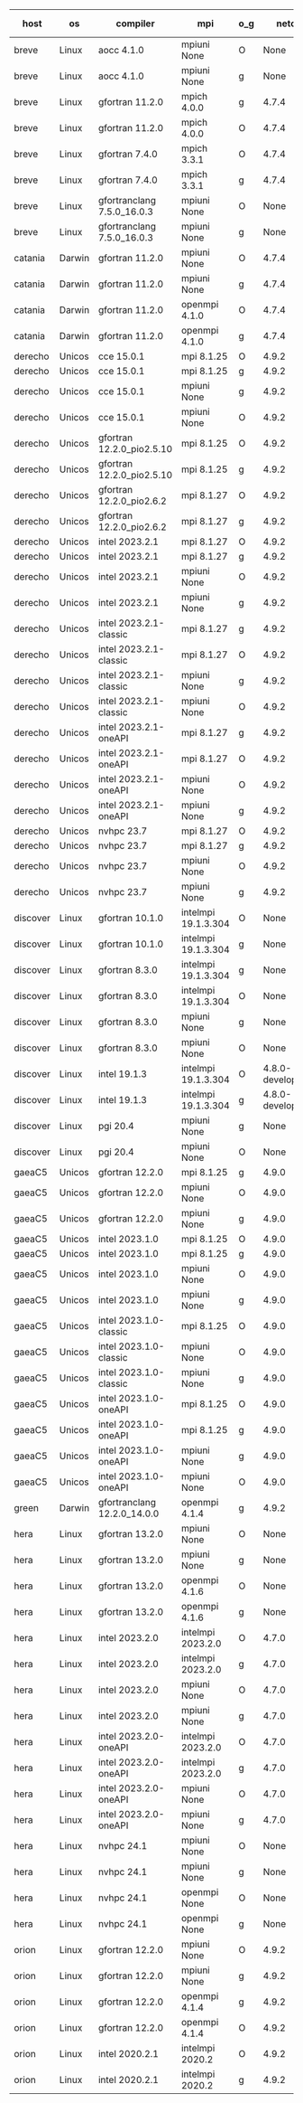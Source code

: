 

| host     | os       | compiler                              | mpi                      | o_g        | netcdf        | build       | u_pass          | u_fail          | s_pass            | s_fail            | e_pass             | e_fail             | nuopc_pass       | nuopc_fail       | artifacts link          |
|----------|----------|---------------------------------------|--------------------------|------------|---------------|-------------|-----------------|-----------------|-------------------|-------------------|--------------------|--------------------|------------------|------------------|-------------------------|
| breve | Linux | aocc 4.1.0 | mpiuni None  | O | None  | PASS | 12502 | 26 | 8 | 0 | 44 | 0 | None | None | <a href="https://github.com/esmf-org/esmf-test-artifacts/tree/e72912560bf55e1197e5cb4015596673aff7fb34/develop/aocc/4.1.0/O/mpiuni/None" target="_blank">e729125</a> | 
| breve | Linux | aocc 4.1.0 | mpiuni None  | g | None  | PASS | 12502 | 26 | 8 | 0 | 44 | 0 | None | None | <a href="https://github.com/esmf-org/esmf-test-artifacts/tree/e02beef5092bf19d3003e411c8ffce32cb0c92ad/develop/aocc/4.1.0/g/mpiuni/None" target="_blank">e02beef</a> | 
| breve | Linux | gfortran 11.2.0 | mpich 4.0.0  | g | 4.7.4  | PASS | 14198 | 0 | 50 | 0 | 81 | 0 | 56 | 0 | <a href="https://github.com/esmf-org/esmf-test-artifacts/tree/2c1cc0ae9d585215ca64d95c5e96bfe0b05c3240/develop/gfortran/11.2.0/g/mpich/4.0.0" target="_blank">2c1cc0a</a> | 
| breve | Linux | gfortran 11.2.0 | mpich 4.0.0  | O | 4.7.4  | PASS | 14198 | 0 | 50 | 0 | 81 | 0 | 56 | 0 | <a href="https://github.com/esmf-org/esmf-test-artifacts/tree/4fbe40fde976b6ae6c1e0894a1d5d42f57929624/develop/gfortran/11.2.0/O/mpich/4.0.0" target="_blank">4fbe40f</a> | 
| breve | Linux | gfortran 7.4.0 | mpich 3.3.1  | O | 4.7.4  | PASS | 14198 | 0 | 50 | 0 | 81 | 0 | 56 | 0 | <a href="https://github.com/esmf-org/esmf-test-artifacts/tree/8140313d92234b0c5c4749a8b29c973dea5015e5/develop/gfortran/7.4.0/O/mpich/3.3.1" target="_blank">8140313</a> | 
| breve | Linux | gfortran 7.4.0 | mpich 3.3.1  | g | 4.7.4  | PASS | 14198 | 0 | 50 | 0 | 81 | 0 | 56 | 0 | <a href="https://github.com/esmf-org/esmf-test-artifacts/tree/43f5ae99557592fff93594e176fa52f12ec37c0d/develop/gfortran/7.4.0/g/mpich/3.3.1" target="_blank">43f5ae9</a> | 
| breve | Linux | gfortranclang 7.5.0_16.0.3 | mpiuni None  | O | None  | PASS | 12528 | 0 | 8 | 0 | 44 | 0 | None | None | <a href="https://github.com/esmf-org/esmf-test-artifacts/tree/9f94ecfad59c8006dcf1cd3d7ae8d27e423e948b/develop/gfortranclang/7.5.0_16.0.3/O/mpiuni/None" target="_blank">9f94ecf</a> | 
| breve | Linux | gfortranclang 7.5.0_16.0.3 | mpiuni None  | g | None  | PASS | 12528 | 0 | 8 | 0 | 44 | 0 | None | None | <a href="https://github.com/esmf-org/esmf-test-artifacts/tree/4a4a1911fdb71ff5d116c96958f596ff86f82926/develop/gfortranclang/7.5.0_16.0.3/g/mpiuni/None" target="_blank">4a4a191</a> | 
| catania | Darwin | gfortran 11.2.0 | mpiuni None  | O | 4.7.4  | PASS | 12528 | 0 | 8 | 0 | 44 | 0 | None | None | <a href="https://github.com/esmf-org/esmf-test-artifacts/tree/182d9a4a9adb334c15ee68fe10797b9dd280532f/develop/gfortran/11.2.0/O/mpiuni/None" target="_blank">182d9a4</a> | 
| catania | Darwin | gfortran 11.2.0 | mpiuni None  | g | 4.7.4  | PASS | 12528 | 0 | 8 | 0 | 44 | 0 | None | None | <a href="https://github.com/esmf-org/esmf-test-artifacts/tree/3346b99189ffd2ad47329bc0c7ae55b924654026/develop/gfortran/11.2.0/g/mpiuni/None" target="_blank">3346b99</a> | 
| catania | Darwin | gfortran 11.2.0 | openmpi 4.1.0  | O | 4.7.4  | PASS | 14195 | 3 | 50 | 0 | 81 | 0 | 56 | 0 | <a href="https://github.com/esmf-org/esmf-test-artifacts/tree/5c809dbf50ca16d0618279c9b21879fa3f7da15d/develop/gfortran/11.2.0/O/openmpi/4.1.0" target="_blank">5c809db</a> | 
| catania | Darwin | gfortran 11.2.0 | openmpi 4.1.0  | g | 4.7.4  | PASS | 14195 | 3 | 50 | 0 | 81 | 0 | 56 | 0 | <a href="https://github.com/esmf-org/esmf-test-artifacts/tree/5fa863bf317b3716538e9fd0afddb38ace4a744a/develop/gfortran/11.2.0/g/openmpi/4.1.0" target="_blank">5fa863b</a> | 
| derecho | Unicos | cce 15.0.1 | mpi 8.1.25  | O | 4.9.2  | PASS | 14120 | 78 | 50 | 0 | 81 | 0 | 56 | 0 | <a href="https://github.com/esmf-org/esmf-test-artifacts/tree/353d354156d84addd69924f428aa0892f7d2a250/develop/cce/15.0.1/O/mpi/8.1.25" target="_blank">353d354</a> | 
| derecho | Unicos | cce 15.0.1 | mpi 8.1.25  | g | 4.9.2  | PASS | 14122 | 76 | 50 | 0 | 81 | 0 | 56 | 0 | <a href="https://github.com/esmf-org/esmf-test-artifacts/tree/120c92dfe375978540d7f114ec7c9f3dae8d86a6/develop/cce/15.0.1/g/mpi/8.1.25" target="_blank">120c92d</a> | 
| derecho | Unicos | cce 15.0.1 | mpiuni None  | g | 4.9.2  | PASS | 12452 | 76 | 8 | 0 | 44 | 0 | None | None | <a href="https://github.com/esmf-org/esmf-test-artifacts/tree/fef076bc963e2acf79d41a9169ccc652063e0f12/develop/cce/15.0.1/g/mpiuni/None" target="_blank">fef076b</a> | 
| derecho | Unicos | cce 15.0.1 | mpiuni None  | O | 4.9.2  | PASS | 12293 | 235 | 8 | 0 | 44 | 0 | None | None | <a href="https://github.com/esmf-org/esmf-test-artifacts/tree/fcf1244e4fbb5273f3862e7bff373eae374e76ae/develop/cce/15.0.1/O/mpiuni/None" target="_blank">fcf1244</a> | 
| derecho | Unicos | gfortran 12.2.0_pio2.5.10 | mpi 8.1.25  | O | 4.9.2  | PASS | 14198 | 0 | 50 | 0 | 81 | 0 | 56 | 0 | <a href="https://github.com/esmf-org/esmf-test-artifacts/tree/eb8da1c2b8d599790200b7628353f27efbc85290/develop/gfortran/12.2.0_pio2.5.10/O/mpi/8.1.25" target="_blank">eb8da1c</a> | 
| derecho | Unicos | gfortran 12.2.0_pio2.5.10 | mpi 8.1.25  | g | 4.9.2  | PASS | 14198 | 0 | 50 | 0 | 81 | 0 | 56 | 0 | <a href="https://github.com/esmf-org/esmf-test-artifacts/tree/2418c42ef93db5233484d5599f369a5be124023e/develop/gfortran/12.2.0_pio2.5.10/g/mpi/8.1.25" target="_blank">2418c42</a> | 
| derecho | Unicos | gfortran 12.2.0_pio2.6.2 | mpi 8.1.27  | O | 4.9.2  | PASS | 14198 | 0 | 50 | 0 | 81 | 0 | 56 | 0 | <a href="https://github.com/esmf-org/esmf-test-artifacts/tree/99c350c7e130c169973f95fcab1dedc5b88c028f/develop/gfortran/12.2.0_pio2.6.2/O/mpi/8.1.27" target="_blank">99c350c</a> | 
| derecho | Unicos | gfortran 12.2.0_pio2.6.2 | mpi 8.1.27  | g | 4.9.2  | PASS | 14198 | 0 | 50 | 0 | 81 | 0 | 56 | 0 | <a href="https://github.com/esmf-org/esmf-test-artifacts/tree/22d74739ab9fc8b43f13db21188dfe5f25ab2d5b/develop/gfortran/12.2.0_pio2.6.2/g/mpi/8.1.27" target="_blank">22d7473</a> | 
| derecho | Unicos | intel 2023.2.1 | mpi 8.1.27  | O | 4.9.2  | PASS | 14198 | 0 | 50 | 0 | 81 | 0 | 56 | 0 | <a href="https://github.com/esmf-org/esmf-test-artifacts/tree/d35be5bf9c075b2d322a437fb838a4afb4fb5041/develop/intel/2023.2.1/O/mpi/8.1.27" target="_blank">d35be5b</a> | 
| derecho | Unicos | intel 2023.2.1 | mpi 8.1.27  | g | 4.9.2  | PASS | 14198 | 0 | 50 | 0 | 81 | 0 | 56 | 0 | <a href="https://github.com/esmf-org/esmf-test-artifacts/tree/c0bb0bc5f6ec1d82f33f282bcb65c5edfae91dcc/develop/intel/2023.2.1/g/mpi/8.1.27" target="_blank">c0bb0bc</a> | 
| derecho | Unicos | intel 2023.2.1 | mpiuni None  | O | 4.9.2  | PASS | 12528 | 0 | 8 | 0 | 44 | 0 | None | None | <a href="https://github.com/esmf-org/esmf-test-artifacts/tree/3b658572ba6596fdd3f5bbc1a1459229bb2bc2f5/develop/intel/2023.2.1/O/mpiuni/None" target="_blank">3b65857</a> | 
| derecho | Unicos | intel 2023.2.1 | mpiuni None  | g | 4.9.2  | PASS | 12528 | 0 | 8 | 0 | 44 | 0 | None | None | <a href="https://github.com/esmf-org/esmf-test-artifacts/tree/84c4a3f6c5d1f2e6f443d2497f2b432711ab4d67/develop/intel/2023.2.1/g/mpiuni/None" target="_blank">84c4a3f</a> | 
| derecho | Unicos | intel 2023.2.1-classic | mpi 8.1.27  | g | 4.9.2  | PASS | 14198 | 0 | 50 | 0 | 81 | 0 | 56 | 0 | <a href="https://github.com/esmf-org/esmf-test-artifacts/tree/bd54a55cc3e509e9a529a64d7a210587ac957545/develop/intel/2023.2.1-classic/g/mpi/8.1.27" target="_blank">bd54a55</a> | 
| derecho | Unicos | intel 2023.2.1-classic | mpi 8.1.27  | O | 4.9.2  | PASS | 14198 | 0 | 50 | 0 | 81 | 0 | 56 | 0 | <a href="https://github.com/esmf-org/esmf-test-artifacts/tree/24cbd863fe2415430c57d11e04f50678fb324931/develop/intel/2023.2.1-classic/O/mpi/8.1.27" target="_blank">24cbd86</a> | 
| derecho | Unicos | intel 2023.2.1-classic | mpiuni None  | g | 4.9.2  | PASS | 12528 | 0 | 8 | 0 | 44 | 0 | None | None | <a href="https://github.com/esmf-org/esmf-test-artifacts/tree/d62f41a5a356eb2d49d9c9d720caa058178e2456/develop/intel/2023.2.1-classic/g/mpiuni/None" target="_blank">d62f41a</a> | 
| derecho | Unicos | intel 2023.2.1-classic | mpiuni None  | O | 4.9.2  | PASS | 12528 | 0 | 8 | 0 | 44 | 0 | None | None | <a href="https://github.com/esmf-org/esmf-test-artifacts/tree/9f2d92083cce966f77157d5ff64fb9c1d6b9b65a/develop/intel/2023.2.1-classic/O/mpiuni/None" target="_blank">9f2d920</a> | 
| derecho | Unicos | intel 2023.2.1-oneAPI | mpi 8.1.27  | g | 4.9.2  | PASS | 14198 | 0 | 50 | 0 | 81 | 0 | 56 | 0 | <a href="https://github.com/esmf-org/esmf-test-artifacts/tree/814730b119444e38af4c8395ca3ecccbe1c8e21b/develop/intel/2023.2.1-oneAPI/g/mpi/8.1.27" target="_blank">814730b</a> | 
| derecho | Unicos | intel 2023.2.1-oneAPI | mpi 8.1.27  | O | 4.9.2  | PASS | 14198 | 0 | 49 | 1 | 81 | 0 | 56 | 0 | <a href="https://github.com/esmf-org/esmf-test-artifacts/tree/ee709dbe2b6adb445597e5893adfc782d186e092/develop/intel/2023.2.1-oneAPI/O/mpi/8.1.27" target="_blank">ee709db</a> | 
| derecho | Unicos | intel 2023.2.1-oneAPI | mpiuni None  | O | 4.9.2  | PASS | 12528 | 0 | 8 | 0 | 44 | 0 | None | None | <a href="https://github.com/esmf-org/esmf-test-artifacts/tree/b76cbf2f92c653615626cde177a6d25407b6778d/develop/intel/2023.2.1-oneAPI/O/mpiuni/None" target="_blank">b76cbf2</a> | 
| derecho | Unicos | intel 2023.2.1-oneAPI | mpiuni None  | g | 4.9.2  | PASS | 12528 | 0 | 8 | 0 | 44 | 0 | None | None | <a href="https://github.com/esmf-org/esmf-test-artifacts/tree/b1ff063eeff5cadbcd435f8bcb9173c08dd84384/develop/intel/2023.2.1-oneAPI/g/mpiuni/None" target="_blank">b1ff063</a> | 
| derecho | Unicos | nvhpc 23.7 | mpi 8.1.27  | O | 4.9.2  | PASS | 14198 | 0 | 50 | 0 | 81 | 0 | 56 | 0 | <a href="https://github.com/esmf-org/esmf-test-artifacts/tree/4e65079028a9b4d8361b7dfac9e0e2a048d152e4/develop/nvhpc/23.7/O/mpi/8.1.27" target="_blank">4e65079</a> | 
| derecho | Unicos | nvhpc 23.7 | mpi 8.1.27  | g | 4.9.2  | PASS | 14198 | 0 | 50 | 0 | 81 | 0 | 56 | 0 | <a href="https://github.com/esmf-org/esmf-test-artifacts/tree/4c4993b71d6bdd65b193bdbf6409add5e3f25dba/develop/nvhpc/23.7/g/mpi/8.1.27" target="_blank">4c4993b</a> | 
| derecho | Unicos | nvhpc 23.7 | mpiuni None  | O | 4.9.2  | PASS | 12528 | 0 | 8 | 0 | 44 | 0 | None | None | <a href="https://github.com/esmf-org/esmf-test-artifacts/tree/922628f783e08152411f80dc8263032bf147b242/develop/nvhpc/23.7/O/mpiuni/None" target="_blank">922628f</a> | 
| derecho | Unicos | nvhpc 23.7 | mpiuni None  | g | 4.9.2  | PASS | 12528 | 0 | 8 | 0 | 44 | 0 | None | None | <a href="https://github.com/esmf-org/esmf-test-artifacts/tree/d7a711c87886db20d08c3f4274028051aac8eafc/develop/nvhpc/23.7/g/mpiuni/None" target="_blank">d7a711c</a> | 
| discover | Linux | gfortran 10.1.0 | intelmpi 19.1.3.304  | O | None  | PASS | 14183 | 15 | 50 | 0 | 81 | 0 | 56 | 0 | <a href="https://github.com/esmf-org/esmf-test-artifacts/tree/07cbabd8bd8b31b455b61b56297f1855c01d06cf/develop/gfortran/10.1.0/O/intelmpi/19.1.3.304" target="_blank">07cbabd</a> | 
| discover | Linux | gfortran 10.1.0 | intelmpi 19.1.3.304  | g | None  | PASS | 14183 | 15 | 50 | 0 | 81 | 0 | 56 | 0 | <a href="https://github.com/esmf-org/esmf-test-artifacts/tree/3073284e47daf34eff0b59885684f253da7b4ff4/develop/gfortran/10.1.0/g/intelmpi/19.1.3.304" target="_blank">3073284</a> | 
| discover | Linux | gfortran 8.3.0 | intelmpi 19.1.3.304  | g | None  | PASS | 14183 | 15 | 50 | 0 | 81 | 0 | 56 | 0 | <a href="https://github.com/esmf-org/esmf-test-artifacts/tree/2a6746832cdec431f06ad2645ab0a9597a3a3854/develop/gfortran/8.3.0/g/intelmpi/19.1.3.304" target="_blank">2a67468</a> | 
| discover | Linux | gfortran 8.3.0 | intelmpi 19.1.3.304  | O | None  | PASS | 14183 | 15 | 50 | 0 | 81 | 0 | 56 | 0 | <a href="https://github.com/esmf-org/esmf-test-artifacts/tree/a6633aed0fa9f1a11788e8ddf233f5e98557cc43/develop/gfortran/8.3.0/O/intelmpi/19.1.3.304" target="_blank">a6633ae</a> | 
| discover | Linux | gfortran 8.3.0 | mpiuni None  | g | None  | PASS | 12528 | 0 | 8 | 0 | 44 | 0 | None | None | <a href="https://github.com/esmf-org/esmf-test-artifacts/tree/d7c2e6b4de27be52d0f185274c22a70bab7839c2/develop/gfortran/8.3.0/g/mpiuni/None" target="_blank">d7c2e6b</a> | 
| discover | Linux | gfortran 8.3.0 | mpiuni None  | O | None  | PASS | 12528 | 0 | 8 | 0 | 44 | 0 | None | None | <a href="https://github.com/esmf-org/esmf-test-artifacts/tree/39bf1192c01e606bbd80e26d68278ef4a2e20dd4/develop/gfortran/8.3.0/O/mpiuni/None" target="_blank">39bf119</a> | 
| discover | Linux | intel 19.1.3 | intelmpi 19.1.3.304  | O | 4.8.0-development  | PASS | 14198 | 0 | 50 | 0 | 81 | 0 | 56 | 0 | <a href="https://github.com/esmf-org/esmf-test-artifacts/tree/1417e94dcfd2d54e6c5735c4f84530f13c8ede72/develop/intel/19.1.3/O/intelmpi/19.1.3.304" target="_blank">1417e94</a> | 
| discover | Linux | intel 19.1.3 | intelmpi 19.1.3.304  | g | 4.8.0-development  | PASS | 14198 | 0 | 50 | 0 | 81 | 0 | 56 | 0 | <a href="https://github.com/esmf-org/esmf-test-artifacts/tree/1a7fff669889fe45c802c14dc9633861699f2582/develop/intel/19.1.3/g/intelmpi/19.1.3.304" target="_blank">1a7fff6</a> | 
| discover | Linux | pgi 20.4 | mpiuni None  | g | None  | PASS | 12528 | 0 | 8 | 0 | 44 | 0 | None | None | <a href="https://github.com/esmf-org/esmf-test-artifacts/tree/7bfb3365e0924dd6857b68b5d5ae89f0addcd8fd/develop/pgi/20.4/g/mpiuni/None" target="_blank">7bfb336</a> | 
| discover | Linux | pgi 20.4 | mpiuni None  | O | None  | PASS | 12528 | 0 | 8 | 0 | 44 | 0 | None | None | <a href="https://github.com/esmf-org/esmf-test-artifacts/tree/d4429a1dce11a2f5a123c002f8965de97dc517fd/develop/pgi/20.4/O/mpiuni/None" target="_blank">d4429a1</a> | 
| gaeaC5 | Unicos | gfortran 12.2.0 | mpi 8.1.25  | g | 4.9.0  | PASS | 14198 | 0 | 50 | 0 | 81 | 0 | 56 | 0 | <a href="https://github.com/esmf-org/esmf-test-artifacts/tree/e63b6e03896d2f23976151361e686ad8aac91317/develop/gfortran/12.2.0/g/mpi/8.1.25" target="_blank">e63b6e0</a> | 
| gaeaC5 | Unicos | gfortran 12.2.0 | mpiuni None  | O | 4.9.0  | PASS | 12528 | 0 | 8 | 0 | 44 | 0 | None | None | <a href="https://github.com/esmf-org/esmf-test-artifacts/tree/22cf2897669633a159b1a9a62d72d765258f7b2a/develop/gfortran/12.2.0/O/mpiuni/None" target="_blank">22cf289</a> | 
| gaeaC5 | Unicos | gfortran 12.2.0 | mpiuni None  | g | 4.9.0  | PASS | None | None | None | None | None | None | None | None | <a href="https://github.com/esmf-org/esmf-test-artifacts/tree/5c5f5fb81a4479677016d799ee3bac3619d529ca/develop/gfortran/12.2.0/g/mpiuni/None" target="_blank">5c5f5fb</a> | 
| gaeaC5 | Unicos | intel 2023.1.0 | mpi 8.1.25  | O | 4.9.0  | PASS | None | None | None | None | None | None | None | None | <a href="https://github.com/esmf-org/esmf-test-artifacts/tree/0fc20a9abf6f0c5beefef33fc817f43478f8435d/develop/intel/2023.1.0/O/mpi/8.1.25" target="_blank">0fc20a9</a> | 
| gaeaC5 | Unicos | intel 2023.1.0 | mpi 8.1.25  | g | 4.9.0  | PASS | None | None | None | None | None | None | None | None | <a href="https://github.com/esmf-org/esmf-test-artifacts/tree/4d4f7b1b26271fa32e3cdd65b594882d47c3ee89/develop/intel/2023.1.0/g/mpi/8.1.25" target="_blank">4d4f7b1</a> | 
| gaeaC5 | Unicos | intel 2023.1.0 | mpiuni None  | O | 4.9.0  | PASS | 12528 | 0 | 8 | 0 | 44 | 0 | None | None | <a href="https://github.com/esmf-org/esmf-test-artifacts/tree/977f73e8f30ea375903d105bf97fe3e33d219484/develop/intel/2023.1.0/O/mpiuni/None" target="_blank">977f73e</a> | 
| gaeaC5 | Unicos | intel 2023.1.0 | mpiuni None  | g | 4.9.0  | PASS | None | None | None | None | None | None | None | None | <a href="https://github.com/esmf-org/esmf-test-artifacts/tree/d161682fac134be9613c68f3973ca4a043218b0c/develop/intel/2023.1.0/g/mpiuni/None" target="_blank">d161682</a> | 
| gaeaC5 | Unicos | intel 2023.1.0-classic | mpi 8.1.25  | O | 4.9.0  | PASS | None | None | None | None | None | None | None | None | <a href="https://github.com/esmf-org/esmf-test-artifacts/tree/bcc8b734583084932b3438b33b925941c0595dcd/develop/intel/2023.1.0-classic/O/mpi/8.1.25" target="_blank">bcc8b73</a> | 
| gaeaC5 | Unicos | intel 2023.1.0-classic | mpiuni None  | O | 4.9.0  | PASS | 12528 | 0 | 8 | 0 | 44 | 0 | None | None | <a href="https://github.com/esmf-org/esmf-test-artifacts/tree/0adb6a18faf5f6211a1613e8eec671cc4d2643dd/develop/intel/2023.1.0-classic/O/mpiuni/None" target="_blank">0adb6a1</a> | 
| gaeaC5 | Unicos | intel 2023.1.0-classic | mpiuni None  | g | 4.9.0  | PASS | 12528 | 0 | 8 | 0 | 44 | 0 | None | None | <a href="https://github.com/esmf-org/esmf-test-artifacts/tree/f03d85f171b74362475b68cdc73603b1f0c15a10/develop/intel/2023.1.0-classic/g/mpiuni/None" target="_blank">f03d85f</a> | 
| gaeaC5 | Unicos | intel 2023.1.0-oneAPI | mpi 8.1.25  | O | 4.9.0  | PASS | None | None | None | None | None | None | None | None | <a href="https://github.com/esmf-org/esmf-test-artifacts/tree/10b6139f895c60e83f7d66e8967fc8d42b9fe5e1/develop/intel/2023.1.0-oneAPI/O/mpi/8.1.25" target="_blank">10b6139</a> | 
| gaeaC5 | Unicos | intel 2023.1.0-oneAPI | mpi 8.1.25  | g | 4.9.0  | PASS | None | None | None | None | None | None | None | None | <a href="https://github.com/esmf-org/esmf-test-artifacts/tree/a5c677efb99f34dc11c0285e2151913e8e434989/develop/intel/2023.1.0-oneAPI/g/mpi/8.1.25" target="_blank">a5c677e</a> | 
| gaeaC5 | Unicos | intel 2023.1.0-oneAPI | mpiuni None  | g | 4.9.0  | PASS | 12528 | 0 | 8 | 0 | 44 | 0 | None | None | <a href="https://github.com/esmf-org/esmf-test-artifacts/tree/a8199cf93e8c662f9930773eefd856c08e93a3e5/develop/intel/2023.1.0-oneAPI/g/mpiuni/None" target="_blank">a8199cf</a> | 
| gaeaC5 | Unicos | intel 2023.1.0-oneAPI | mpiuni None  | O | 4.9.0  | PASS | 12528 | 0 | 8 | 0 | 44 | 0 | None | None | <a href="https://github.com/esmf-org/esmf-test-artifacts/tree/8225bb9109766defb562e5dd08bcd140d3af8e80/develop/intel/2023.1.0-oneAPI/O/mpiuni/None" target="_blank">8225bb9</a> | 
| green | Darwin | gfortranclang 12.2.0_14.0.0 | openmpi 4.1.4  | g | 4.9.2  | PASS | 14198 | 0 | 50 | 0 | 81 | 0 | 56 | 0 | <a href="https://github.com/esmf-org/esmf-test-artifacts/tree/335e543d018bad356f907ba195e566c2dceac32b/develop/gfortranclang/12.2.0_14.0.0/g/openmpi/4.1.4" target="_blank">335e543</a> | 
| hera | Linux | gfortran 13.2.0 | mpiuni None  | O | None  | PASS | 12528 | 0 | 8 | 0 | 44 | 0 | None | None | <a href="https://github.com/esmf-org/esmf-test-artifacts/tree/4eeb3ede32523ca51bdec9986a5fc55ec1afa8c8/develop/gfortran/13.2.0/O/mpiuni/None" target="_blank">4eeb3ed</a> | 
| hera | Linux | gfortran 13.2.0 | mpiuni None  | g | None  | PASS | 12528 | 0 | 8 | 0 | 44 | 0 | None | None | <a href="https://github.com/esmf-org/esmf-test-artifacts/tree/56a2ab1564adf20b2e772f4587ef1418d4cb1752/develop/gfortran/13.2.0/g/mpiuni/None" target="_blank">56a2ab1</a> | 
| hera | Linux | gfortran 13.2.0 | openmpi 4.1.6  | O | None  | PASS | None | None | None | None | None | None | None | None | <a href="https://github.com/esmf-org/esmf-test-artifacts/tree/afd12b573d0f54e0634a4c25c7f3013890bf8c0a/develop/gfortran/13.2.0/O/openmpi/4.1.6" target="_blank">afd12b5</a> | 
| hera | Linux | gfortran 13.2.0 | openmpi 4.1.6  | g | None  | PASS | None | None | None | None | None | None | None | None | <a href="https://github.com/esmf-org/esmf-test-artifacts/tree/3b543c81b8654655589080f486214c9e27d8fd3f/develop/gfortran/13.2.0/g/openmpi/4.1.6" target="_blank">3b543c8</a> | 
| hera | Linux | intel 2023.2.0 | intelmpi 2023.2.0  | O | 4.7.0  | PASS | 14198 | 0 | 50 | 0 | 81 | 0 | 56 | 0 | <a href="https://github.com/esmf-org/esmf-test-artifacts/tree/a4961a9d6f20941acea9a82a17aabfd1d2165fc5/develop/intel/2023.2.0/O/intelmpi/2023.2.0" target="_blank">a4961a9</a> | 
| hera | Linux | intel 2023.2.0 | intelmpi 2023.2.0  | g | 4.7.0  | PASS | None | None | None | None | None | None | None | None | <a href="https://github.com/esmf-org/esmf-test-artifacts/tree/da92f3ef196fb58dcff2f2eb465e4e60eeb67f1d/develop/intel/2023.2.0/g/intelmpi/2023.2.0" target="_blank">da92f3e</a> | 
| hera | Linux | intel 2023.2.0 | mpiuni None  | O | 4.7.0  | PASS | 12528 | 0 | 8 | 0 | 44 | 0 | None | None | <a href="https://github.com/esmf-org/esmf-test-artifacts/tree/682ccf389b92f661b3709086a4338f2de3e606b5/develop/intel/2023.2.0/O/mpiuni/None" target="_blank">682ccf3</a> | 
| hera | Linux | intel 2023.2.0 | mpiuni None  | g | 4.7.0  | PASS | 12528 | 0 | 8 | 0 | 44 | 0 | None | None | <a href="https://github.com/esmf-org/esmf-test-artifacts/tree/a5cf1dd021a2b518ee5b5bb651d08cb749fdda52/develop/intel/2023.2.0/g/mpiuni/None" target="_blank">a5cf1dd</a> | 
| hera | Linux | intel 2023.2.0-oneAPI | intelmpi 2023.2.0  | O | 4.7.0  | PASS | None | None | None | None | None | None | None | None | <a href="https://github.com/esmf-org/esmf-test-artifacts/tree/b5c5dd053d77fc886a6beb874a35df18612bba87/develop/intel/2023.2.0-oneAPI/O/intelmpi/2023.2.0" target="_blank">b5c5dd0</a> | 
| hera | Linux | intel 2023.2.0-oneAPI | intelmpi 2023.2.0  | g | 4.7.0  | PASS | None | None | None | None | None | None | None | None | <a href="https://github.com/esmf-org/esmf-test-artifacts/tree/83e9c31b44dc40ae59b6df176a93ff9826ea148f/develop/intel/2023.2.0-oneAPI/g/intelmpi/2023.2.0" target="_blank">83e9c31</a> | 
| hera | Linux | intel 2023.2.0-oneAPI | mpiuni None  | O | 4.7.0  | PASS | None | None | None | None | None | None | None | None | <a href="https://github.com/esmf-org/esmf-test-artifacts/tree/208167fcacec95c26b96d16281045353d9e958b9/develop/intel/2023.2.0-oneAPI/O/mpiuni/None" target="_blank">208167f</a> | 
| hera | Linux | intel 2023.2.0-oneAPI | mpiuni None  | g | 4.7.0  | PASS | 12528 | 0 | 8 | 0 | 44 | 0 | None | None | <a href="https://github.com/esmf-org/esmf-test-artifacts/tree/7c32ff58f9c7053b5f8f42048aa9bbd736b21cec/develop/intel/2023.2.0-oneAPI/g/mpiuni/None" target="_blank">7c32ff5</a> | 
| hera | Linux | nvhpc 24.1 | mpiuni None  | O | None  | PASS | 12528 | 0 | 8 | 0 | 44 | 0 | None | None | <a href="https://github.com/esmf-org/esmf-test-artifacts/tree/5cd2876670504de4ac9b6cbcc2b08106b4d313bd/develop/nvhpc/24.1/O/mpiuni/None" target="_blank">5cd2876</a> | 
| hera | Linux | nvhpc 24.1 | mpiuni None  | g | None  | PASS | 12528 | 0 | 8 | 0 | 44 | 0 | None | None | <a href="https://github.com/esmf-org/esmf-test-artifacts/tree/17d91557e36c18e566527905eedb31cdd1624640/develop/nvhpc/24.1/g/mpiuni/None" target="_blank">17d9155</a> | 
| hera | Linux | nvhpc 24.1 | openmpi None  | O | None  | PASS | 14197 | 1 | 50 | 0 | 81 | 0 | 56 | 0 | <a href="https://github.com/esmf-org/esmf-test-artifacts/tree/45e8a381f873d78cff8ea5f6ad21b2f6bd27a578/develop/nvhpc/24.1/O/openmpi/None" target="_blank">45e8a38</a> | 
| hera | Linux | nvhpc 24.1 | openmpi None  | g | None  | PASS | None | None | None | None | None | None | None | None | <a href="https://github.com/esmf-org/esmf-test-artifacts/tree/cb93fdff2158d44718888c844bb9e27c3a3aa307/develop/nvhpc/24.1/g/openmpi/None" target="_blank">cb93fdf</a> | 
| orion | Linux | gfortran 12.2.0 | mpiuni None  | O | 4.9.2  | FAIL | None | None | None | None | None | None | None | None | <a href="https://github.com/esmf-org/esmf-test-artifacts/tree/146a354205459096d7a4bf518c833b3aa1610ace/develop/gfortran/12.2.0/O/mpiuni/None" target="_blank">146a354</a> | 
| orion | Linux | gfortran 12.2.0 | mpiuni None  | g | 4.9.2  | FAIL | None | None | None | None | None | None | None | None | <a href="https://github.com/esmf-org/esmf-test-artifacts/tree/a7aa37cec0614cee7e5fea360942f6f43455569d/develop/gfortran/12.2.0/g/mpiuni/None" target="_blank">a7aa37c</a> | 
| orion | Linux | gfortran 12.2.0 | openmpi 4.1.4  | g | 4.9.2  | FAIL | None | None | None | None | None | None | None | None | <a href="https://github.com/esmf-org/esmf-test-artifacts/tree/372f86bf6c5575ca6235263ad141c762c8f05c6e/develop/gfortran/12.2.0/g/openmpi/4.1.4" target="_blank">372f86b</a> | 
| orion | Linux | gfortran 12.2.0 | openmpi 4.1.4  | O | 4.9.2  | FAIL | None | None | None | None | None | None | None | None | <a href="https://github.com/esmf-org/esmf-test-artifacts/tree/cc69ae1ddb84d22680d43821c441962ca8a9c361/develop/gfortran/12.2.0/O/openmpi/4.1.4" target="_blank">cc69ae1</a> | 
| orion | Linux | intel 2020.2.1 | intelmpi 2020.2  | O | 4.9.2  | FAIL | None | None | None | None | None | None | None | None | <a href="https://github.com/esmf-org/esmf-test-artifacts/tree/24d07bd0ff66da28afad8d75bdc4c343e6e74fbc/develop/intel/2020.2.1/O/intelmpi/2020.2" target="_blank">24d07bd</a> | 
| orion | Linux | intel 2020.2.1 | intelmpi 2020.2  | g | 4.9.2  | FAIL | None | None | None | None | None | None | None | None | <a href="https://github.com/esmf-org/esmf-test-artifacts/tree/37a9fb022c5a4b502a8ef38bc74ed1215df92093/develop/intel/2020.2.1/g/intelmpi/2020.2" target="_blank">37a9fb0</a> | 
